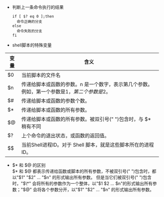 * 判断上一条命令执行的结果
  ``` shell
  if [ $? eq 0 ];then
    命令正确的分支
  else
    命令失败的分支
  fi
  ```
* shell脚本的特殊变量      

变量 | 含义  
------------ | -------------  
$0 |	当前脚本的文件名
$n |	传递给脚本或函数的参数。n 是一个数字，表示第几个参数。例如，第一个参数是$1，第二个参数是$2。
$# |	传递给脚本或函数的参数个数。
$* |	传递给脚本或函数的所有参数。
$@ |	传递给脚本或函数的所有参数。被双引号(" ")包含时，与 $* 稍有不同
$? |	上个命令的退出状态，或函数的返回值。
$$ |	当前Shell进程ID。对于 Shell 脚本，就是这些脚本所在的进程ID。

  * $* 和 $@ 的区别   
    $\* 和 $@ 都表示传递给函数或脚本的所有参数，不被双引号(" ")包含时，都以"$1" "$2" … "$n" 的形式输出所有参数。
    但是当它们被双引号(" ")包含时，"$\*" 会将所有的参数作为一个整体，以"$1 $2 … $n"的形式输出所有参数；"$@" 会将各个参数分开，以"$1" "$2" … "$n" 的形式输出所有参数。
